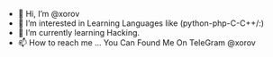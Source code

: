 - 👋 Hi, I’m @xorov
- 👀 I’m interested in Learning Languages like (python-php-C-C++/:) 
- 🌱 I’m currently learning Hacking. 
- 📫 How to reach me ... You Can Found Me On TeleGram @xorov 

<!---
xorov/xorov is a ✨ special ✨ repository because its `README.md` (this file) appears on your GitHub profile.
You can click the Preview link to take a look at your changes.
--->
